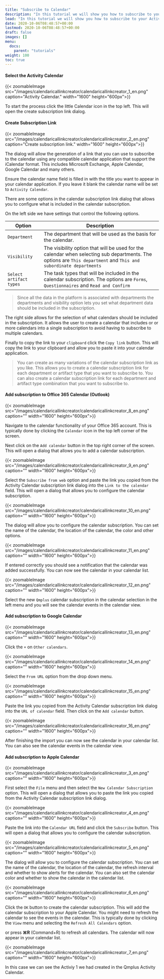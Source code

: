```yaml
---
title: "Subscribe to Calendar"
description: "In this tutorial we will show you how to subscribe to your Activity calendar in Exchange or Apple Calendar."
lead: "In this tutorial we will show you how to subscribe to your Activity calendar in Exchange or Apple Calendar."
date: 2020-10-06T08:48:57+00:00
lastmod: 2020-10-06T08:48:57+00:00
draft: false
images: []
menu:
  docs:
    parent: "tutorials"
weight: 100
toc: true
---
```


#### Select the Activity Calendar
{{< zoomableImage src="/images/calendaricallinkcreator/calendaricallinkcreator_1_en.png" caption="Activity Calendar." width="1600" height="600px">}}

To start the process click the little Calendar icon in the top left. This will open the create subscription link dialog.

#### Create Subscription Link
{{< zoomableImage src="/images/calendaricallinkcreator/calendaricallinkcreator_2_en.png" caption="Create subscription link." width="1600" height="600px">}}

The dialog will allow the generation of a link that you can use to subscribe to the calendar using any compatible calendar application that support the iCalendar format. This includes Microsoft Exchange, Apple Calendar, Google Calendar and many others.

Ensure the calendar name field is filled in with the title you want to appear in your calendar application. If you leave it blank the calendar name will be set to `Activity Calendar`.

There are some options in the calendar subscription link dialog that allows you to configure what is included in the calendar subscription.

On the left side we have settings that control the following options.

| Option | Description |
|--------|-------------|
| `Department` | The department that will be used as the basis for the calendar. |
| `Visibility` | The visibility option that will be used for the calendar when selecting sub departments. The options are `This department` and `This and subordinate departments` |
| `Select artifact types` | The task types that will be included in the calendar subscription. The options are `Forms`, `Questionnaires` and `Read and Confirm` |

> Since all the data in the platform is associated with departments the departments and visibility option lets you set what department data should be included in the subscription.

The right side allows for the selection of what calendars should be included in the subscription. It allows the user to create a calendar that includes or or more calendars into a single subscription to avoid having to subscribe to multiple calendars.

Finally to copy the link to your `clipboard` click the `Copy link` button. This will copy the link to your clipboard and allow you to paste it into your calendar application.

> You can create as many variations of the calendar subscription link as you like. This allows you to create a calendar subscription link for each department or artifact type that you want to subscribe to. You can also create a calendar subscription link for each department and artifact type combination that you want to subscribe to.

#### Add subscription to Office 365 Calendar (Outlook)

{{< zoomableImage src="/images/calendaricallinkcreator/calendaricallinkcreator_8_en.png" caption="" width="1600" height="600px">}}

Navigate to the calendar functionality of your Office 365 account. This is typically done by clicking the `Calendar` icon in the top left corner of the screen.

Next click on the `Add calendar` button in the top right corner of the screen. This will open a dialog that allows you to add a calendar subscription.

{{< zoomableImage src="/images/calendaricallinkcreator/calendaricallinkcreator_9_en.png" caption="" width="1600" height="600px">}}

Select the `Subscribe from web` option and paste the link you copied from the Activity Calendar subscription link dialog into the `Link to the calendar` field. This will open a dialog that allows you to configure the calendar subscription.

{{< zoomableImage src="/images/calendaricallinkcreator/calendaricallinkcreator_10_en.png" caption="" width="1600" height="600px">}}

The dialog will allow you to configure the calendar subscription. You can set the name of the calendar, the location of the calendar, the color and other options.

{{< zoomableImage src="/images/calendaricallinkcreator/calendaricallinkcreator_11_en.png" caption="" width="1600" height="600px">}}

If entered correctly you should see a notification that the calendar was added successfully. You can now see the calendar in your calendar list.

{{< zoomableImage src="/images/calendaricallinkcreator/calendaricallinkcreator_12_en.png" caption="" width="1600" height="600px">}}

Select the new `Qmplus` calendar subscription in the calendar selection in the left menu and you will see the calendar events in the calendar view.

#### Add subscription to Google Calendar

{{< zoomableImage src="/images/calendaricallinkcreator/calendaricallinkcreator_13_en.png" caption="" width="1600" height="600px">}}

Click the `+` on `Other calendars`. 

{{< zoomableImage src="/images/calendaricallinkcreator/calendaricallinkcreator_14_en.png" caption="" width="1600" height="600px">}}

Select the `From URL` option from the drop down menu.

{{< zoomableImage src="/images/calendaricallinkcreator/calendaricallinkcreator_15_en.png" caption="" width="1600" height="600px">}}

Paste the link you copied from the Activity Calendar subscription link dialog into the `URL of calendar` field. Then click on the `Add calendar` button.

{{< zoomableImage src="/images/calendaricallinkcreator/calendaricallinkcreator_16_en.png" caption="" width="1600" height="600px">}}

After finishing the import you can now see the calendar in your calendar list. You can also see the calendar events in the calendar view.

#### Add subscription to Apple Calendar

{{< zoomableImage src="/images/calendaricallinkcreator/calendaricallinkcreator_3_en.png" caption="" width="1600" height="600px">}}

First select the `File` menu and then select the `New Calendar Subscription` option.
This will open a dialog that allows you to paste the link you copied from the Activity Calendar subscription link dialog.

{{< zoomableImage src="/images/calendaricallinkcreator/calendaricallinkcreator_4_en.png" caption="" width="1600" height="600px">}}

Paste the link into the `Calendar URL` field and click the `Subscribe` button. This will open a dialog that allows you to configure the calendar subscription.

{{< zoomableImage src="/images/calendaricallinkcreator/calendaricallinkcreator_5_en.png" caption="" width="1600" height="600px">}}

The dialog will allow you to configure the calendar subscription. You can set the name of the calendar, the location of the calendar, the refresh interval and whether to show alerts for the calendar.
You can also set the calendar color and whether to show the calendar in the calendar list.

{{< zoomableImage src="/images/calendaricallinkcreator/calendaricallinkcreator_6_en.png" caption="" width="1600" height="600px">}}

Click the `OK` button to create the calendar subscription. This will add the calendar subscription to your Apple Calendar. You might need to refresh the calendar to see the events in the calendar. This is typically done by clicking the `View` menu and selecting the `Refresh All Calendars` option.

 or press **⌘R** (Command+R) to refresh all calendars. The calendar will now appear in your calendar list.

{{< zoomableImage src="/images/calendaricallinkcreator/calendaricallinkcreator_7_en.png" caption="" width="1600" height="600px">}}

In this case we can see the Activiy 1  we had created in the Qmplus Activity Calendar.
